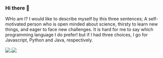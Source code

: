 ### Hi there 👋
WHo am I?
I would like to describe myself by this three sentences; A self-motivated person who is open minded about science, thirsty to
learn new things, and eager to face new challenges. 
It is hard for me to say which programming language I do prefer! but if I had three choices, I go for Javascript, Python and Java, respectively. 

<a href="https://github.com/anuraghazra/github-readme-stats">
  <img align="center" src="https://github-readme-stats.vercel.app/api/top-langs/?username=mrmilul&langs_count=8" />
</a>
<a href="https://github.com/anuraghazra/convoychat">
  <img align="center" src="https://github-readme-stats.vercel.app/api?username=mrmilul" />
</a>



